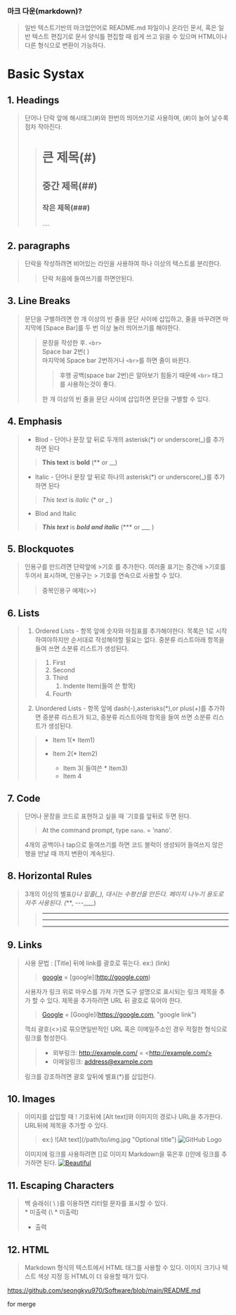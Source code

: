 ### 마크 다운(markdown)?
> 일반 텍스트기반의 마크업언어로 README.md 파일이나 온라인 문서, 혹은 일반 텍스트 편집기로 문서 양식틀 편집할 때 쉽게 쓰고 읽을 수 있으며 HTML이나 다른 형식으로 변환이 가능하다.

# Basic Systax
 
## 1. Headings

>단어나 단락 앞에 해시태그(#)와 한번의 띄어쓰기로 사용하며, (#)이 늘어 날수록 점차 작아진다.
>># 큰 제목(#)
>>## 중간 제목(##)
>>### 작은 제목(###)
>>....

## 2. paragraphs
>단락을 작성하려면 비어있는 라인을 사용하여 하나 이상의 텍스트를 분리한다.
>>단락 처음에 들여쓰기를 하면안된다.

## 3. Line Breaks
>문단을 구별하려면 한 개 이상의 빈 줄을 문단 사이에 삽입하고, 줄을 바꾸려면 마지막에 [Space Bar]를 두 번 이상 눌러 띄어쓰기를 해야한다.
>>문장을 작성한 후. `<br>`<br>
Space bar 2번( )  
마지막에 Space bar 2번하거나 `<br>`를 하면 줄이 바뀐다.
>>> 후행 공백(space bar 2번)은 알아보기 힘들기 때문에 `<br>` 태그를 사용하는것이 좋다.
>> 
>>한 개 이상의 빈 줄을 문단 사이에 삽입하면 문단을 구별할 수 있다.


## 4. Emphasis

>- Blod - 단어나 문장 앞 뒤로 두개의 asterisk(*) or underscore(_)를 추가하면 된다
>>**This text** is __bold__   (** or __)
>- Italic - 단어나 문장 앞 뒤로 하나의 asterisk(*) or underscore(_)를 추가하면 된다
>>*This text* is _italic_ (* or _ )
>- Blod and Italic
>>***This text*** is ___bold and italic___ (*** or ___ )

## 5. Blockquotes
> 인용구를 만드려면 단락앞에 >기호 를 추가한다.
> 여러줄 표기는 중간에 >기호를 두어서 표시하며, 인용구는 > 기호를 연속으로 사용할 수 있다.
>> 중복인용구 예제(>>)

## 6. Lists
> 1. Ordered Lists - 항목 앞에 숫자와 마침표를 추가해야한다. 목록은 1로 시작하여야하지만 순서대로 작성해야할 필요는 없다. 중분류 리스트아래 항목을 들여 쓰면 소분류 리스트가 생성된다.
>> 1. First 
>> 2. Second
>> 100. Third
>>      1. Indente Item(들여 쓴 항목)
>> 4. Fourth
>
>2. Unordered Lists - 항목 앞에 dash(-),asterisks(*),or plus(+)를 추가하면 중분류 리스트가 되고, 중분류 리스트아래 항목을 들여 쓰면 소분류 리스트가 생성된다.
>>* Item 1(* Item1)
>>
>>* Item 2(* Item2)
>>   * Item 3( 들여쓴 * Item3)
>>   * Item 4

## 7. Code
> 단어나 문장을 코드로 표현하고 싶을 때 `기호를 앞뒤로 두면 된다.
>> At the command prompt, type `nano`. = \'nano'.
>
> 4개의 공백이나 tap으로 들여쓰기를 하면 코드 블럭이 생성되어 들여쓰지 않은 행을 만날 때 까지 변환이 계속된다.

## 8. Horizontal Rules
> 3개의 이상의 별표(*)나 밑줄(_), 대시는 수평선을 만든다.
> 페이지 나누기 용도로 자주 사용된다.  (***, ---,___)
>> ---
>> ***
>> ___
## 9.  Links
>  사용 문법 : [Title] 뒤에 link를 괄호로 묶는다. ex:) (link)
>> [google](http://google.com) = \[google](http://google.com)
>
>사용자가 링크 위로 마우스를 가져 가면 도구 설명으로 표시되는 링크 제목을 추가 할 수 있다. 제목을 추가하려면 URL 뒤 괄호로 묶어야 한다.
>>[Google](https://google.com, "google link") = \[Google](https://google.com, "google link")  
>
>꺽쇠 괄호(<>)로 묶으면일반적인 URL 혹은 이메일주소인 경우 적절한 형식으로 링크를 형성한다.
>>* 외부링크: <http://example.com/>  = \<http://example.com/>
>>* 이메일링크: <address@example.com>
>
>링크를 강조하려면 괄호 앞뒤에 별표(*)를 삽입한다.

## 10. Images
>이미지를 삽입할 때 ! 기호뒤에 [Alt text]와 이미지의 경로나 URL을 추가한다.
>URL뒤에 제목을 추가할 수 있다.
>>ex:) \![Alt text]\(/path/to/img.jpg "Optional title")
![GitHub Logo](https://github.githubassets.com/images/modules/logos_page/Octocat.png "GitHub Logo")
>
>이미지에 링크를 사용하려면 []로 이미지 Markdown을 묶은후 ()안에 링크를 추가하면 된다.
[![Beautiful](https://user-images.githubusercontent.com/67774264/112475905-abbf4200-8db4-11eb-8fb0-169998c38fbd.jpg "Beautiful")](https://www.flickr.com/photos/stephcarter/1350656595/in/photolist-Qv3rFw-34mt9F-a9Cmfy-5Ha3Zi-9msKdv-o3hgjr-hWpUte-4WMsJ1-KUQ8N-deshUb-vssBD-6CQci6-8AFCiD-zsJWT-nNfsgB-dPDwZJ-bn9JGn-5HtSXY-6CUhAL-a4UTXB-ugPum-KUPSo-fBLNm-6CUmpy-4WMsc9-8a7D3T-83KJev-6CQ2bK-nNusHJ-a78rQH-nw3NvT-7aq2qf-8wwBso-3nNceh-ugSKP-4mh4kh-bbeeqH-a7biME-q3PtTf-brFpgb-cg38zw-bXMZc-nJPELD-f58Lmo-bXMYG-bz8AAi-bxNtNT-bXMYi-bXMY6-bXMYv/)
## 11. Escaping Characters
>백 슬래쉬( \ )를 이용하면 리터럴 문자를 표시할 수 있다.  
> \* 미출력  (\ * 미출력)
> * 출력  
>

## 12. HTML
> Markdown 형식의 텍스트에서 HTML 태그를 사용할 수 있다.
> 이미지 크기나 텍스트 색상 지정 등 HTML이 더 유용할 때가 있다.

 https://github.com/seongkyu970/Software/blob/main/README.md

for merge
